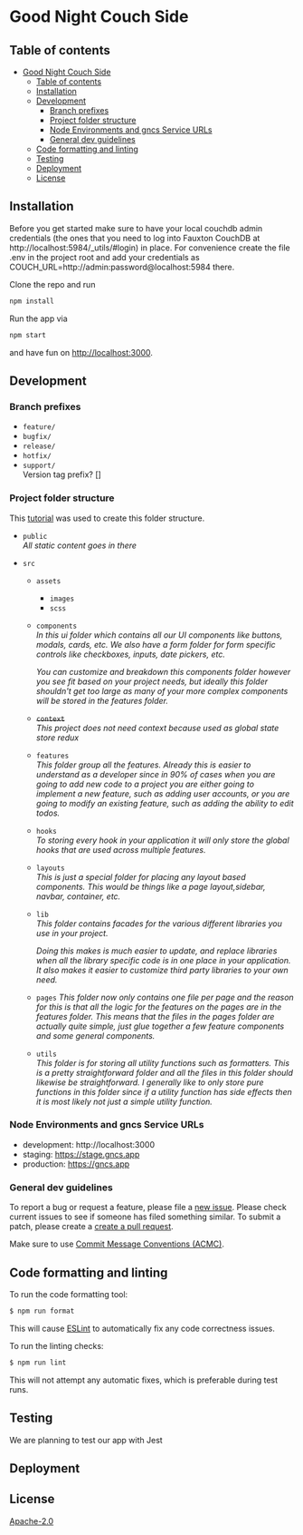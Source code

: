 # Good Night Couch Side

## Table of contents

- [Good Night Couch Side](#good-night-couch-side)
  - [Table of contents](#table-of-contents)
  - [Installation](#installation)
  - [Development](#development)
    - [Branch prefixes](#branch-prefixes)
    - [Project folder structure](#project-folder-structure)
    - [Node Environments and gncs Service URLs](#node-environments-and-gncs-service-urls)
    - [General dev guidelines](#general-dev-guidelines)
  - [Code formatting and linting](#code-formatting-and-linting)
  - [Testing](#testing)
  - [Deployment](#deployment)
  - [License](#license)

## Installation

Before you get started make sure to have your local couchdb admin credentials (the ones that you
need to log into Fauxton CouchDB at http://localhost:5984/\_utils/#login) in place. For convenience
create the file .env in the project root and add your credentials as
COUCH_URL=http://admin:password@localhost:5984 there.

Clone the repo and run

```bash
npm install
```

Run the app via

```bash
npm start
```

and have fun on [http://localhost:3000](http://localhost:3000).

## Development

### Branch prefixes

- `feature/`
- `bugfix/`
- `release/`
- `hotfix/`
- `support/`  
  Version tag prefix? []

### Project folder structure

This [tutorial](https://blog.webdevsimplified.com/2022-07/react-folder-structure/) was used to
create this folder structure.

- `public` <br> _All static content goes in there_
- `src`

  - `assets`
    - `images`
    - `scss`
  - `components` <br> _In this ui folder which contains all our UI components like buttons, modals,
    cards, etc. We also have a form folder for form specific controls like checkboxes, inputs, date
    pickers, etc._

    _You can customize and breakdown this components folder however you see fit based on your
    project needs, but ideally this folder shouldn't get too large as many of your more complex
    components will be stored in the features folder._

  - ~~`context`~~ <br> _This project does not need context because used as global state store redux_

  - `features` <br> _This folder group all the features. Already this is easier to understand as a
    developer since in 90% of cases when you are going to add new code to a project you are either
    going to implement a new feature, such as adding user accounts, or you are going to modify an
    existing feature, such as adding the ability to edit todos._

  - `hooks` <br> _To storing every hook in your application it will only store the global hooks that
    are used across multiple features._
  - `layouts`<br> _This is just a special folder for placing any layout based components. This would
    be things like a page layout,sidebar, navbar, container, etc._

  - `lib` <br> _This folder contains facades for the various different libraries you use in your
    project._

    _Doing this makes is much easier to update, and replace libraries when all the library specific
    code is in one place in your application. It also makes it easier to customize third party
    libraries to your own need._

  - `pages` _This folder now only contains one file per page and the reason for this is that all the
    logic for the features on the pages are in the features folder. This means that the files in the
    pages folder are actually quite simple, just glue together a few feature components and some
    general components._

  - `utils` <br> _This folder is for storing all utility functions such as formatters. This is a
    pretty straightforward folder and all the files in this folder should likewise be
    straightforward. I generally like to only store pure functions in this folder since if a utility
    function has side effects then it is most likely not just a simple utility function._

### Node Environments and gncs Service URLs

- development: http://localhost:3000
- staging: https://stage.gncs.app
- production: https://gncs.app

### General dev guidelines

To report a bug or request a feature, please file a
[new issue](https://github.com/GoodNightCouchSide/gncs/issues/new/choose). Please check current
issues to see if someone has filed something similar. To submit a patch, please create a
[create a pull request](https://github.com/GoodNightCouchSide/gncs/pulls).

Make sure to use
[Commit Message Conventions (ACMC)](https://github.com/angular/angular.js/blob/master/DEVELOPERS.md#-git-commit-guidelines).

## Code formatting and linting

To run the code formatting tool:

```bash
$ npm run format
```

This will cause [ESLint](https://eslint.org/) to automatically fix any code correctness issues.

To run the linting checks:

```bash
$ npm run lint
```

This will not attempt any automatic fixes, which is preferable during test runs.

## Testing

We are planning to test our app with Jest

## Deployment

## License

[Apache-2.0](https://www.apache.org/licenses/LICENSE-2.0)
